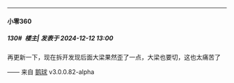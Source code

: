 ﻿
*****

####  小零360  
##### 130#         楼主| 发表于 2024-12-12 13:00

再更新一下，现在拆开发现后面大梁果然歪了一点，大梁也要切，这也太痛苦了

—— 来自 [鹅球](https://www.pgyer.com/xfPejhuq) v3.0.0.82-alpha

